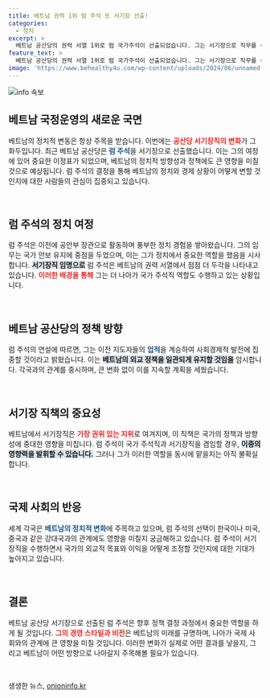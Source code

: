 ```yaml
---
title: 베트남 권력 1위 럼 주석 또 서기장 선출!
categories:
  - 정치
excerpt: >
  베트남 공산당의 권력 서열 1위로 럼 국가주석이 선출되었습니다. 그는 서기장으로 직무를 수행하며, 뒷받침할 외교 정책을 유지하고 사회경제적 발전에 집중하겠다고 밝혔습니다. 베트남 정치의 새로운 전환점에서 어떤 변화가 일어날지 주목됩니다!
feature_text: >
  베트남 공산당의 권력 서열 1위로 럼 국가주석이 선출되었습니다. 그는 서기장으로 직무를 수행하며, 뒷받침할 외교 정책을 유지하고 사회경제적 발전에 집중하겠다고 밝혔습니다. 베트남 정치의 새로운 전환점에서 어떤 변화가 일어날지 주목됩니다!
image: 'https://www.behealthy4u.com/wp-content/uploads/2024/06/unnamed-file.png'
---
```


<p><img src="https://www.behealthy4u.com/wp-content/uploads/2024/06/unnamed-file.png" alt="info 속보" /></p>

<h2 data-ke-size="size26">베트남 국정운영의 새로운 국면</h2>

<p data-ke-size="size16">베트남의 정치적 변동은 항상 주목을 받습니다. 이번에는 <b><span style="color: #ee2323;">공산당 서기장직의 변화</span></b>가 그 화두입니다. 최근 베트남 공산당은 <b><span style="color: #1a5490;">럼 주석</span></b>을 서기장으로 선출했습니다. 이는 그의 여정에 있어 중요한 이정표가 되었으며, 베트남의 정치적 방향성과 정책에도 큰 영향을 미칠 것으로 예상됩니다. 럼 주석의 결정을 통해 베트남의 정치와 경제 상황이 어떻게 변할 것인지에 대한 사람들의 관심이 집중되고 있습니다.</p>

<p data-ke-size="size16">&nbsp;</p>

<h2 data-ke-size="size26">럼 주석의 정치 여정</h2>

<p data-ke-size="size16">럼 주석은 이전에 공안부 장관으로 활동하며 풍부한 정치 경험을 쌓아왔습니다. 그의 임무는 국가 안보 유지에 중점을 두었으며, 이는 그가 정치에서 중요한 역할을 했음을 시사합니다. <b><span style="background-color: #21538527;">서기장직 임명으로</span></b> 럼 주석은 베트남의 권력 서열에서 점점 더 두각을 나타내고 있습니다. <b><span style="color: #ee2323;">이러한 배경을 통해</span></b> 그는 더 나아가 국가 주석직 역할도 수행하고 있는 상황입니다.</p>

<p data-ke-size="size16">&nbsp;</p>

<h2 data-ke-size="size26">베트남 공산당의 정책 방향</h2>

<p data-ke-size="size16">럼 주석의 연설에 따르면, 그는 이전 지도자들의 <b><span style="color: #1a5490;">업적</span></b>을 계승하여 사회경제적 발전에 집중할 것이라고 밝혔습니다. 이는 <b><span style="background-color: #21538527;">베트남의 외교 정책을 일관되게 유지할 것임을</span></b> 암시합니다. 각국과의 관계를 중시하며, 큰 변화 없이 이를 지속할 계획을 세웠습니다.</p>

<p data-ke-size="size16">&nbsp;</p>

<h2 data-ke-size="size26">서기장 직책의 중요성</h2>

<p data-ke-size="size16">베트남에서 서기장직은 <b><span style="color: #ee2323;">가장 권위 있는 지위</span></b>로 여겨지며, 이 직책은 국가의 정책과 방향성에 중대한 영향을 미칩니다. 럼 주석이 국가 주석직과 서기장직을 겸임할 경우, <b><span style="background-color: #21538527;">이중의 영향력을 발휘할 수 있습니다.</span></b> 그러나 그가 이러한 역할을 동시에 맡을지는 아직 불확실합니다.</p>

<p data-ke-size="size16">&nbsp;</p>

<h2 data-ke-size="size26">국제 사회의 반응</h2>

<p data-ke-size="size16">세계 각국은 <b><span style="color: #1a5490;">베트남의 정치적 변화</span></b>에 주목하고 있으며, 럼 주석의 선택이 한국이나 미국, 중국과 같은 강대국과의 관계에도 영향을 미칠지 궁금해하고 있습니다. 럼 주석이 서기장직을 수행하면서 국가의 외교적 목표와 이익을 어떻게 조정할 것인지에 대한 기대가 높아지고 있습니다.</p>

<p data-ke-size="size16">&nbsp;</p>

<h2 data-ke-size="size26">결론</h2>

<p data-ke-size="size16">베트남 공산당 서기장으로 선출된 럼 주석은 향후 정책 결정 과정에서 중요한 역할을 하게 될 것입니다. <b><span style="color: #ee2323;">그의 경영 스타일과 비전</span></b>은 베트남의 미래를 규명하며, 나아가 국제 사회와의 관계에 큰 영향을 미칠 것입니다. 이러한 변화가 실제로 어떤 결과를 낳을지, 그리고 베트남이 어떤 방향으로 나아갈지 주목해볼 필요가 있습니다.</p>

<p data-ke-size="size16">&nbsp;</p>
생생한 뉴스, <a href="https://onioninfo.kr" rel="dofollow">onioninfo.kr</a>


